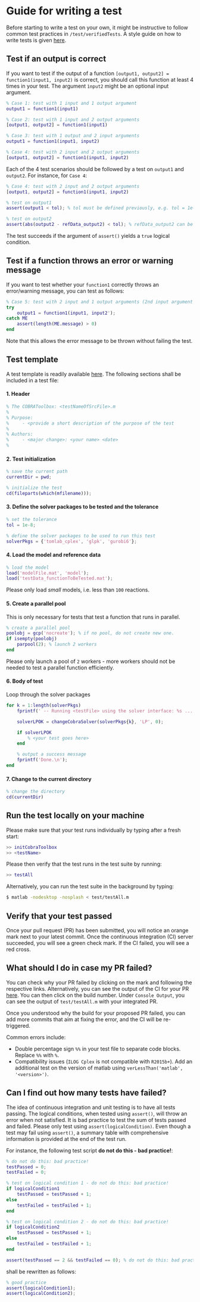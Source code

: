 # Guide for writing a test

Before starting to write a test on your own, it might be instructive to follow common test practices in `/test/verifiedTests`. A style guide on how to write tests is given [here](STYLEGUIDE.md).

## Test if an output is correct

If you want to test if the output of a function `[output1, output2] = function1(input1, input2)` is correct, you should call this function at least 4 times in your test. The argument `ìnput2` might be an optional input argument.
````Matlab
% Case 1: test with 1 input and 1 output argument
output1 = function1(input1)

% Case 2: test with 1 input and 2 output arguments
[output1, output2] = function1(input1)

% Case 3: test with 1 output and 2 input arguments
output1 = function1(input1, input2)

% Case 4: test with 2 input and 2 output arguments
[output1, output2] = function1(input1, input2)
````

Each of the 4 test scenarios should be followed by a test on `output1` and `output2`. For instance, for `Case 4`:
````Matlab
% Case 4: test with 2 input and 2 output arguments
[output1, output2] = function1(input1, input2)

% test on output1
assert(output1 < tol); % tol must be defined previously, e.g. tol = 1e-6;

% test on output2
assert(abs(output2 - refData_output2) < tol); % refData_output2 can be loaded from a file
````
The test succeeds if the argument of `assert()` yields a `true` logical condition.

## Test if a function throws an error or warning message

If you want to test whether your `function1` correctly throws an error/warning message, you can test as follows:
````Matlab
% Case 5: test with 2 input and 1 output arguments (2nd input argument is of wrong dimension)
try
    output1 = function1(input1, input2');
catch ME
    assert(length(ME.message) > 0)
end
````
Note that this allows the error message to be thrown without failing the test.

## Test template

A test template is readily available [here](testTemplate.m). The following sections shall be included in a test file:

#### 1. Header
````Matlab
% The COBRAToolbox: <testNameOfSrcFile>.m
%
% Purpose:
%     - <provide a short description of the purpose of the test
%
% Authors:
%     - <major change>: <your name> <date>
%
````

#### 2. Test initialization

````Matlab
% save the current path
currentDir = pwd;

% initialize the test
cd(fileparts(which(mfilename)));
````

#### 3. Define the solver packages to be tested and the tolerance

```Matlab
% set the tolerance
tol = 1e-8;

% define the solver packages to be used to run this test
solverPkgs = {'tomlab_cplex', 'glpk', 'gurobi6'};
```

#### 4. Load the model and reference data

```Matlab
% load the model
load('modelFile.mat', 'model');
load('testData_functionToBeTested.mat');
```

Please only load *small* models, i.e. less than `100` reactions.

#### 5. Create a parallel pool

This is only necessary for tests that test a function that runs in parallel.

```Matlab
% create a parallel pool
poolobj = gcp('nocreate'); % if no pool, do not create new one.
if isempty(poolobj)
    parpool(2); % launch 2 workers
end
```
Please only launch a pool of `2` workers - more workers should not be needed to test a parallel function efficiently.

#### 6. Body of test

Loop through the solver packages

````Matlab
for k = 1:length(solverPkgs)
    fprintf(' -- Running <testFile> using the solver interface: %s ... ', solverPkgs{k});

    solverLPOK = changeCobraSolver(solverPkgs{k}, 'LP', 0);

    if solverLPOK
        % <your test goes here>
    end

    % output a success message
    fprintf('Done.\n');
end    
````

#### 7. Change to the current directory

````Matlab
% change the directory
cd(currentDir)
````

## Run the test locally on your machine

Please make sure that your test runs individually by typing after a fresh start:
````Matlab
>> initCobraToolbox
>> <testName>
````

Please then verify that the test runs in the test suite by running:
````Matlab
>> testAll
````

Alternatively, you can run the test suite in the background by typing:
````sh
$ matlab -nodesktop -nosplash < test/testAll.m
````

## Verify that your test passed

Once your pull request (PR) has been submitted, you will notice an orange mark next to your latest commit. Once the continuous integration (CI) server succeeded, you will see a green check mark. If the CI failed, you will see a red cross.

## What should I do in case my PR failed?

You can check why your PR failed by clicking on the mark and following the respective links. Alternatively, you can see the output of the CI for your PR [here](https://prince.lcsb.uni.lu/jenkins/job/COBRAToolbox-pr-auto/). You can then click on the build number. Under `Console Output`, you can see the output of `test/testAll.m` with your integrated PR.

Once you understood why the build for your proposed PR failed, you can add more commits that aim at fixing the error, and the CI will be re-triggered.

Common errors include:

- Double percentage sign `%%` in your test file to separate code blocks. Replace `%%` with `%`.
- Compatibility issues (`ILOG Cplex` is not compatible with `R2015b+`). Add an additional test on the version of matlab using `verLessThan('matlab', '<version>')`.

## Can I find out how many tests have failed?

The idea of continuous integration and unit testing is to have all tests passing. The logical conditions, when tested using `assert()`, will throw an error when not satisfied. It is bad practice to test the sum of tests passed and failed. Please only test using `assert(logicalCondition)`. Even though a test may fail using `assert()`, a summary table with comprehensive information is provided at the end of the test run.

For instance, the following test script **do not do this - bad practice!**:
````Matlab
% do not do this: bad practice!
testPassed = 0;
testFailed = 0;

% test on logical condition 1 - do not do this: bad practice!
if logicalCondition1
    testPassed = testPassed + 1;
else
    testFailed = testFailed + 1;
end

% test on logical condition 2 - do not do this: bad practice!
if logicalCondition2
    testPassed = testPassed + 1;
else
    testFailed = testFailed + 1;
end

assert(testPassed == 2 && testFailed == 0); % do not do this: bad practice!
````
shall be rewritten as follows:
````Matlab
% good practice
assert(logicalCondition1);
assert(logicalCondition2);
````
